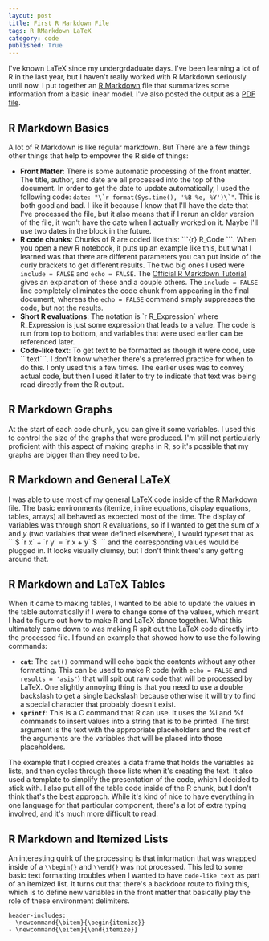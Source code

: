 ```yaml
---
layout: post
title: First R Markdown File
tags: R RMarkdown LaTeX
category: code
published: True
---
```


I've known LaTeX since my undergrdaduate days. I've been learning a lot of R in the last year, but I haven't really worked with R Markdown seriously until now. I put together an [R Markdown](https://aaronwongnsc.github.io/files/20200502-LinearRegression.Rmd) file that summarizes some information from a basic linear model. I've also posted the output as a [PDF file](https://aaronwongnsc.github.io/files/20200502-LinearRegression.pdf).

## R Markdown Basics

A lot of R Markdown is like regular markdown. But There are a few things other things that help to empower the R side of things:

- **Front Matter**: There is some automatic processing of the front matter. The title, author, and date are all processed into the top of the document. In order to get the date to update automatically, I used the following code: ```date: "\`r format(Sys.time(), '%B %e, %Y')\`"```. This is both good and bad. I like it because I know that I'll have the date that I've processed the file, but it also means that if I rerun an older version of the file, it won't have the date when I actually worked on it. Maybe I'll use two dates in the block in the future.
- **R code chunks**: Chunks of R are coded like this: \`\`\`{r} R_Code \`\`\`. When you open a new R notebook, it puts up an example like this, but what I learned was that there are different parameters you can put inside of the curly brackets to get different results. The two big ones I used were ```include = FALSE``` and ```echo = FALSE```. The [Official R Markdown Tutorial](https://rmarkdown.rstudio.com/lesson-3.html) gives an explanation of these and a couple others.  The ```include = FALSE``` line completely eliminates the code chunk from appearing in the final document, whereas the ```echo = FALSE``` command simply suppresses the code, but not the results.
- **Short R evaluations**: The notation is \`r R_Expression\` where R_Expression is just some expression that leads to a value. The code is run from top to bottom, and variables that were used earlier can be referenced later.
- **Code-like text**: To get text to be formatted as though it were code, use \`\`\`text\`\`\`. I don't know whether there's a preferred practice for when to do this. I only used this a few times. The earlier uses was to convey actual code, but then I used it later to try to indicate that text was being read directly from the R output.

## R Markdown Graphs

At the start of each code chunk, you can give it some variables. I used this to control the size of the graphs that were produced. I'm still not particularly proficient with this aspect of making graphs in R, so it's possible that my graphs are bigger than they need to be.

## R Markdown and General LaTeX

I was able to use most of my general LaTeX code inside of the R Markdown file. The basic environments (itemize, inline equations, display equations, tables, arrays) all behaved as expected most of the time. The display of variables was through short R evaluations, so if I wanted to get the sum of $x$ and $y$ (two variables that were defined elsewhere), I would typeset that as \`\`\`$ \`r x\` + \`r y\` = \`r x + y\` $ \`\`\` and the corresponding values would be plugged in. It looks visually clumsy, but I don't think there's any getting around that.

## R Markdown and LaTeX Tables

When it came to making tables, I wanted to be able to update the values in the table automatically if I were to change some of the values, which meant I had to figure out how to make R and LaTeX dance together. What this ultimately came down to was making R spit out the LaTeX code directly into the processed file. I found an example that showed how to use the following commands:

- **```cat```**: The ```cat()``` command will echo back the contents without any other formatting. This can be used to make R code (with ```echo = FALSE``` and ```results = 'asis'```) that will spit out raw code that will be processed by LaTeX. One slightly annoying thing is that you need to use a double backslash to get a single backslash because otherwise it will try to find a special character that probably doesn't exist.
- **```sprintf```**: This is a C command that R can use. It uses the %i and %f commands to insert values into a string that is to be printed. The first argument is the text with the appropriate placeholders and the rest of the arguments are the variables that will be placed into those placeholders.

The example that I copied creates a data frame that holds the variables as lists, and then cycles through those lists when it's creating the text. It also used a template to simplify the presentation of the code, which I decided to stick with. I also put all of the table code inside of the R chunk, but I don't think that's the best approach. While it's kind of nice to have everything in one language for that particular component, there's a lot of extra typing involved, and it's much more difficult to read.

## R Markdown and Itemized Lists

An interesting quirk of the processing is that information that was wrapped inside of a ```\\begin{}``` and ```\\end{}``` was not processed. This led to some basic text formatting troubles when I wanted to have ```code-like text``` as part of an itemized list. It turns out that there's a backdoor route to fixing this, which is to define new variables in the front matter that basically play the role of these environment delimiters.

```
header-includes:
- \newcommand{\bitem}{\begin{itemize}}
- \newcommand{\eitem}{\end{itemize}}
```
